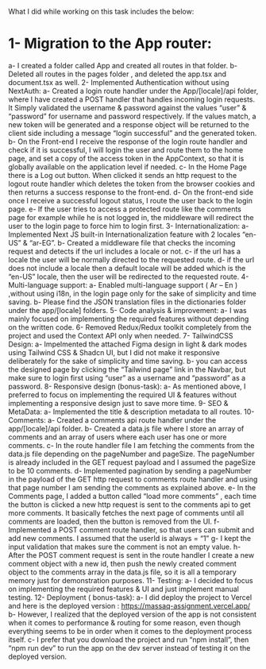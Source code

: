 
What I did while working on this task includes the below:

# 1-	Migration to the App router:
a- I created a folder called App and created all routes in that folder.
b- Deleted all routes in the pages folder , and deleted the app.tsx and document.tsx as well.
2-	Implemented Authentication without using NextAuth:
a-  Created a login route handler under the App/[locale]/api folder, where I have created a POST handler that handles incoming login requests. It Simply validated the username & password against the values “user” & “password” for username and password respectively. If the values match, a new token will be generated and a response object will be returned to the client side including a message “login successful” and the generated token.
b- On the Front-end I receive the response of the login route handler and check if it is successful, I will login the user and route them to the home page, and set a copy of the access token in the AppContext, so that it is globally available on the application level if needed.
c- In the Home Page there is a Log out button. When clicked it sends an http request to the logout route handler which deletes the token from the browser cookies and then returns a success response to the front-end.
d- On the front-end side once I receive a successful logout status, I route the user back to the login page.
e- If the user tries to access a protected route like the comments page for example while he is not logged in, the middleware will redirect the user to the login page to force him to login first.
3-	Internationalization:
a- Implemented Next JS built-in Internationalization feature with 2 locales “en-US” & “ar-EG”.
b- Created a middleware file that checks the incoming request and detects if the url includes a locale or not.
c- if the url has a locale the user will be normally directed to the requested route.
d- if the url does not include a locale then a default locale will be added which is the “en-US” locale, then the user will be redirected to the requested route.
4-	Multi-language support:
a- Enabled multi-language support ( Ar – En ) ,without using i18n,  in the login page only for the sake of simplicity and time saving.
b- Please find the JSON translation files in the dictionaries folder under the app/[locale] folders.
5-	Code analysis & improvement:
a- I was mainly focused on implementing the required features without depending on the written code.
6-	Removed Redux/Redux toolkit completely from the project and used the Context API only when needed.
7-	TailwindCSS Design:
a- Impelmented the attached Figma design in light & dark modes using Tailwind CSS & Shadcn UI, but I did not make it responsive deliberately for the sake of simplicity and time saving.
b- you can access the designed page by clicking the “Tailwind page” link in the Navbar, but make sure to login first using “user” as a username and “password” as a password.
8-	Responsive design (bonus-task):
a- As mentioned above, I preferred to focus on implementing the required UI & features without implementing a responsive design just to save more time.
9-	SEO & MetaData:
a- Implemented the title & description metadata to all routes.
10-	Comments:
a- Created a comments api route handler under the app/[locale]/api folder.
b- Created a data.js file where I store an array of comments and an array of users where each user has one or more comments.
c- In the route handler file I am fetching the comments from the data.js file depending on the pageNumber and pageSize. The pageNumber is already included in the GET request payload and I assumed the pageSize to be 10 comments.
d- Implemented pagination by sending a pageNumber in the payload of the GET http request to comments route handler and using that page number I am sending the comments as explained above.
e- In the Comments page, I added a button called “load more comments” , each time the button is clicked a new http request is sent to the comments api to get more comments. It basically fetches the next page of comments until all comments are loaded, then the button is removed from the UI.
f- Implemented a POST comment route handler, so that users can submit and add new comments. I assumed that the userId is always = “1”
g- I kept the input validation that makes sure the comment is not an empty value.
h- After the POST comment request is sent in the route handler I create a new comment object with a new id, then push the newly created comment object to the comments array in the data.js file, so it is all a temporary memory just for demonstration purposes.
11-	Testing:
a- I decided to focus on implementing the required features & UI and just implement manual testing.
12-	Deployment ( bonus-task):
a- I did deploy the project to Vercel and here is the deployed version : https://massaq-assignment.vercel.app/
b- However, I realized that the deployed version of the app is not consistent when it comes to performance & routing for some reason, even though everything seems to be in order when it comes to the deployment process itself.
c- I prefer that you download the project and run “npm install”, then “npm run dev” to run the app on the dev server instead of testing it on the deployed version.

